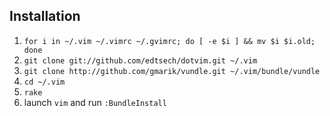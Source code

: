 ## Installation

1. `for i in ~/.vim ~/.vimrc ~/.gvimrc; do [ -e $i ] && mv $i $i.old; done`
2. `git clone git://github.com/edtsech/dotvim.git ~/.vim`
3. `git clone http://github.com/gmarik/vundle.git ~/.vim/bundle/vundle`
4. `cd ~/.vim`
5. `rake`
6. launch `vim` and run `:BundleInstall`
